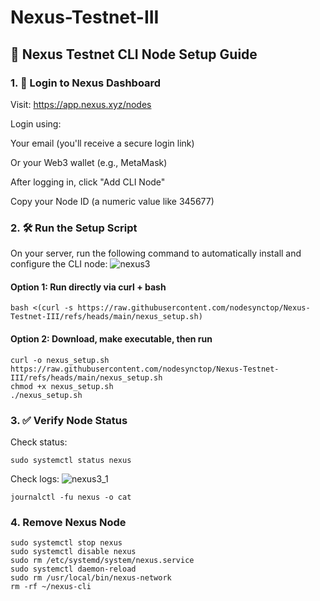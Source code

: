 # Nexus-Testnet-III
## 🚀 Nexus Testnet CLI Node Setup Guide

### 1. 🔐 Login to Nexus Dashboard
Visit: https://app.nexus.xyz/nodes

Login using:

Your email (you'll receive a secure login link)

Or your Web3 wallet (e.g., MetaMask)

After logging in, click "Add CLI Node"

Copy your Node ID (a numeric value like 345677)

### 2. 🛠️ Run the Setup Script
On your server, run the following command to automatically install and configure the CLI node:
![nexus3](https://github.com/user-attachments/assets/13ded2db-152c-43fb-b818-6f0efd9c6266)

#### Option 1: Run directly via curl + bash
```
bash <(curl -s https://raw.githubusercontent.com/nodesynctop/Nexus-Testnet-III/refs/heads/main/nexus_setup.sh)
```
#### Option 2: Download, make executable, then run
```
curl -o nexus_setup.sh https://raw.githubusercontent.com/nodesynctop/Nexus-Testnet-III/refs/heads/main/nexus_setup.sh
chmod +x nexus_setup.sh
./nexus_setup.sh
```
### 3. ✅ Verify Node Status
Check status:
```
sudo systemctl status nexus
```
Check logs:
![nexus3_1](https://github.com/user-attachments/assets/964b6c7f-c249-4e04-a311-b55085437ac3)

```
journalctl -fu nexus -o cat
```
### 4. Remove Nexus Node
```
sudo systemctl stop nexus
sudo systemctl disable nexus
sudo rm /etc/systemd/system/nexus.service
sudo systemctl daemon-reload
sudo rm /usr/local/bin/nexus-network
rm -rf ~/nexus-cli
```
